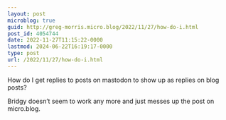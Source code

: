 ```yaml
---
layout: post
microblog: true
guid: http://greg-morris.micro.blog/2022/11/27/how-do-i.html
post_id: 4054744
date: 2022-11-27T11:15:22-0000
lastmod: 2024-06-22T16:19:17-0000
type: post
url: /2022/11/27/how-do-i.html
---
```

How do I get replies to posts on mastodon to show up as replies on blog posts?

Bridgy doesn’t seem to work any more and just messes up the post on micro.blog. 
